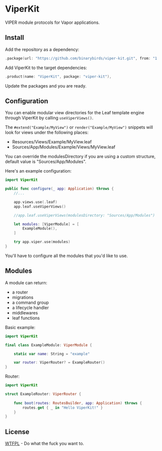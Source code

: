 # ViperKit

VIPER module protocols for Vapor applications.


## Install

Add the repository as a dependency:

```swift
.package(url: "https://github.com/binarybirds/viper-kit.git", from: "1.3.0"),
```

Add ViperKit to the target dependencies:

```swift
.product(name: "ViperKit", package: "viper-kit"),
```

Update the packages and you are ready.

## Configuration

You can enable modular view directories for the Leaf template engine through ViperKit by calling `useViperViews()`.

The `#extend("Example/MyView")` or `render("Example/MyView")` snippets will look for views under the following places:

- Resources/Views/Example/MyView.leaf
- Sources/App/Modules/Example/Views/MyView.leaf

You can override the modulesDirectory if you are using a custom structure, default value is "Sources/App/Modules".

Here's an example configuration:

```swift
import ViperKit

public func configure(_ app: Application) throws {
    //...

    app.views.use(.leaf)
    app.leaf.useViperViews()

    //app.leaf.useViperViews(modulesDirectory: "Sources/App/Modules")

    let modules: [ViperModule] = [
        ExampleModule(),
    ]

    try app.viper.use(modules)
}
```

You'll have to configure all the modules that you'd like to use.

## Modules

A module can return:

- a router
- migrations
- a command group
- a lifecycle handler
- middlewares
- leaf functions

Basic example:

```swift
import ViperKit

final class ExampleModule: ViperModule {

    static var name: String = "example"

    var router: ViperRouter? = ExampleRouter()
}
```

Router:

```swift
import ViperKit

struct ExampleRouter: ViperRouter {
    
    func boot(routes: RoutesBuilder, app: Application) throws {
        routes.get { _ in "Hello ViperKit!" }
    }
}
```


## License

[WTFPL](LICENSE) - Do what the fuck you want to.
